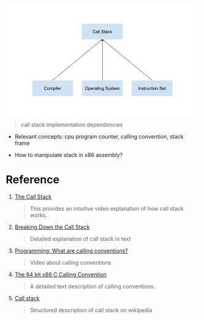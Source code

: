 ![call-stack-implementation-dependencies](./call-stack-implementation-dependencies.png)

> call stack implementation dependencies


- Relevant concepts: cpu program counter, calling convention, stack frame

- How to manipulate stack in x86 assembly?

# Reference

1. [The Call Stack](https://www.youtube.com/watch?v=Q2sFmqvpBe0)

    > This provides an intuitive video explanation of how call stack works.
2. [Breaking Down the Call Stack](https://medium.com/@ryanfarney/breaking-down-the-call-stack-e68b5633fbad)

    > Detailed explanation of call stack in text

3. [Programming: What are calling conventions?](https://www.youtube.com/watch?v=JHGTXM3oIs0)

    > Video about calling conventions


4. [The 64 bit x86 C Calling Convention](https://aaronbloomfield.github.io/pdr/book/x86-64bit-ccc-chapter.pdf)

    > A detailed text description of calling conventions.

5. [Call stack](https://en.wikipedia.org/wiki/Call_stack)

    > Structured description of call stack on wikipedia
